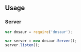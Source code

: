 
## Usage

### Server

```javascript
var dnsaur = require('dnsaur');

var server = new dnsaur.Server();
server.listen();
```